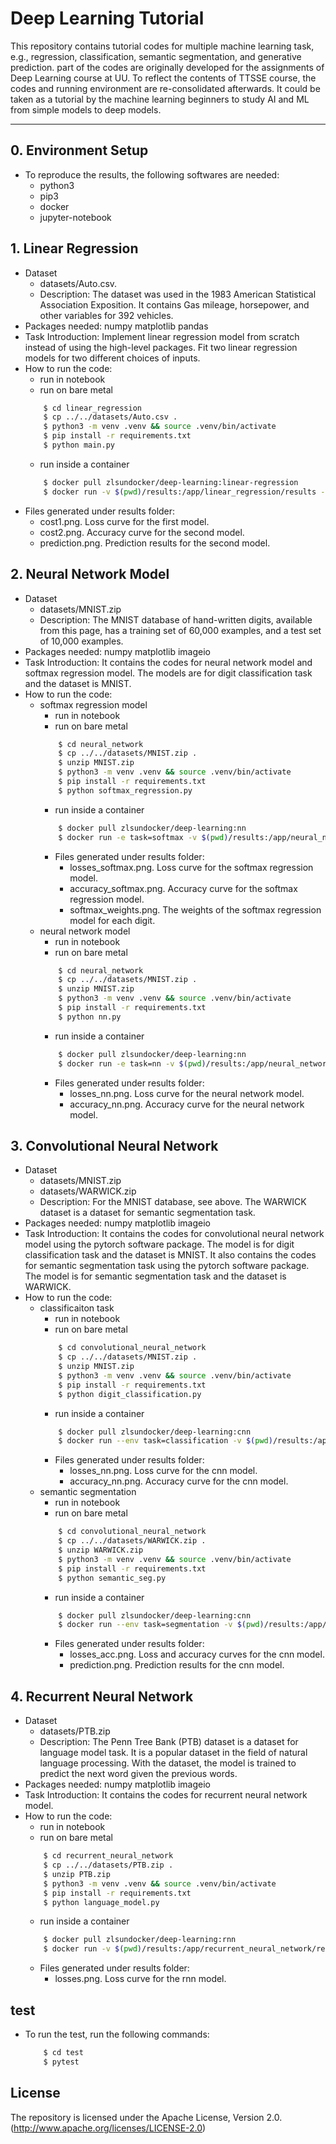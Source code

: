 # Deep Learning Tutorial
This repository contains tutorial codes for multiple machine learning task, e.g., regression, classification, semantic segmentation, and generative prediction. part of the codes are originally developed for the assignments of Deep Learning course at UU. To reflect the contents of TTSSE course, the codes and running environment are re-consolidated afterwards. It could be taken as a tutorial by the machine learning beginners to study AI and ML from simple models to deep models.

-------------------
## 0. Environment Setup
* To reproduce the results, the following softwares are needed:
    * python3
    * pip3
    * docker
    * jupyter-notebook

## 1. Linear Regression
* Dataset
    * datasets/Auto.csv.
    * Description: The dataset was used in the 1983 American Statistical Association Exposition. It contains Gas mileage, horsepower, and other variables for 392 vehicles.
* Packages needed: numpy matplotlib pandas
* Task Introduction:  Implement linear regression model from scratch instead of using the high-level packages. Fit two linear regression models for two different choices of inputs.
* How to run the code:
    * run in notebook
    * run on bare metal
    ```bash
        $ cd linear_regression
        $ cp ../../datasets/Auto.csv .
        $ python3 -m venv .venv && source .venv/bin/activate
        $ pip install -r requirements.txt
        $ python main.py
    ```
    * run inside a container
    ```bash
        $ docker pull zlsundocker/deep-learning:linear-regression
        $ docker run -v $(pwd)/results:/app/linear_regression/results -t zlsundocker/deep-learning:linear-regression
    ```
* Files generated under results folder:
    * cost1.png. Loss curve for the first model.
    * cost2.png. Accuracy curve for the second model.
    * prediction.png. Prediction results for the second model.
## 2. Neural Network Model
* Dataset
    * datasets/MNIST.zip
    * Description: The MNIST database of hand-written digits, available from this page, has a training set of 60,000 examples, and a test set of 10,000 examples.
* Packages needed: numpy matplotlib imageio
* Task Introduction: It contains the codes for neural network model and softmax regression model. The models are for digit classification task and the dataset is MNIST.
* How to run the code:
    * softmax regression model
        * run in notebook
        * run on bare metal
        ```bash
            $ cd neural_network
            $ cp ../../datasets/MNIST.zip .
            $ unzip MNIST.zip
            $ python3 -m venv .venv && source .venv/bin/activate
            $ pip install -r requirements.txt
            $ python softmax_regression.py
        ```
        * run inside a container
        ```bash
            $ docker pull zlsundocker/deep-learning:nn
            $ docker run -e task=softmax -v $(pwd)/results:/app/neural_network/results -t zlsundocker/deep-learning:nn
        ```
        * Files generated under results folder: 
            * losses_softmax.png. Loss curve for the softmax regression model.
            * accuracy_softmax.png. Accuracy curve for the softmax regression model.
            * softmax_weights.png. The weights of the softmax regression model for each digit.
    * neural network model
        * run in notebook
        * run on bare metal
        ```bash
            $ cd neural_network
            $ cp ../../datasets/MNIST.zip .
            $ unzip MNIST.zip
            $ python3 -m venv .venv && source .venv/bin/activate
            $ pip install -r requirements.txt
            $ python nn.py
        ```
        * run inside a container
        ```bash
            $ docker pull zlsundocker/deep-learning:nn
            $ docker run -e task=nn -v $(pwd)/results:/app/neural_network/results -t zlsundocker/deep-learning:nn
        ```
        * Files generated under results folder: 
            * losses_nn.png. Loss curve for the neural network model.
            * accuracy_nn.png. Accuracy curve for the neural network model.
## 3. Convolutional Neural Network
* Dataset
    * datasets/MNIST.zip
    * datasets/WARWICK.zip
    * Description: For the MNIST database, see above. The WARWICK dataset is a dataset for semantic segmentation task.
* Packages needed: numpy matplotlib imageio
* Task Introduction: It contains the codes for convolutional neural network model using the pytorch software package. The model is for digit classification task and the dataset is MNIST. It also contains the codes for semantic segmentation task using the pytorch software package. The model is for semantic segmentation task and the dataset is WARWICK.
* How to run the code:
    * classificaiton task
        * run in notebook 
        * run on bare metal
        ```bash
            $ cd convolutional_neural_network
            $ cp ../../datasets/MNIST.zip .
            $ unzip MNIST.zip
            $ python3 -m venv .venv && source .venv/bin/activate
            $ pip install -r requirements.txt
            $ python digit_classification.py
        ```
        * run inside a container
        ```bash
            $ docker pull zlsundocker/deep-learning:cnn
            $ docker run --env task=classification -v $(pwd)/results:/app/convolutional_neural_network/results -t zlsundocker/deep-learning:cnn
        ```
        * Files generated under results folder: 
            * losses_nn.png. Loss curve for the cnn model.
            * accuracy_nn.png. Accuracy curve for the cnn model.
    * semantic segmentation
        * run in notebook
        * run on bare metal
        ```bash
            $ cd convolutional_neural_network
            $ cp ../../datasets/WARWICK.zip .
            $ unzip WARWICK.zip
            $ python3 -m venv .venv && source .venv/bin/activate
            $ pip install -r requirements.txt
            $ python semantic_seg.py
        ```
        * run inside a container
        ```bash
            $ docker pull zlsundocker/deep-learning:cnn
            $ docker run --env task=segmentation -v $(pwd)/results:/app/convolutional_neural_network/results -t zlsundocker/deep-learning:cnn
        ```
        * Files generated under results folder: 
            * losses_acc.png. Loss and accuracy curves for the cnn model.
            * prediction.png. Prediction results for the cnn model.
## 4. Recurrent Neural Network
* Dataset
    * datasets/PTB.zip
    * Description: The Penn Tree Bank (PTB) dataset is a dataset for language model task. It is a popular dataset in the field of natural language processing. With the dataset, the model is trained to predict the next word given the previous words.
* Packages needed: numpy matplotlib imageio
* Task Introduction: It contains the codes for recurrent neural network model.
* How to run the code:
    * run in notebook
    * run on bare metal
    ```bash
        $ cd recurrent_neural_network
        $ cp ../../datasets/PTB.zip .
        $ unzip PTB.zip
        $ python3 -m venv .venv && source .venv/bin/activate
        $ pip install -r requirements.txt
        $ python language_model.py
    ```
    * run inside a container
    ```bash
        $ docker pull zlsundocker/deep-learning:rnn
        $ docker run -v $(pwd)/results:/app/recurrent_neural_network/results -t zlsundocker/deep-learning:rnn
    ```
    * Files generated under results folder:
        * losses.png. Loss curve for the rnn model.

## test
* To run the test, run the following commands:
    ```bash
        $ cd test
        $ pytest
    ```
## License
The repository is licensed under the Apache License, Version 2.0. (http://www.apache.org/licenses/LICENSE-2.0)
